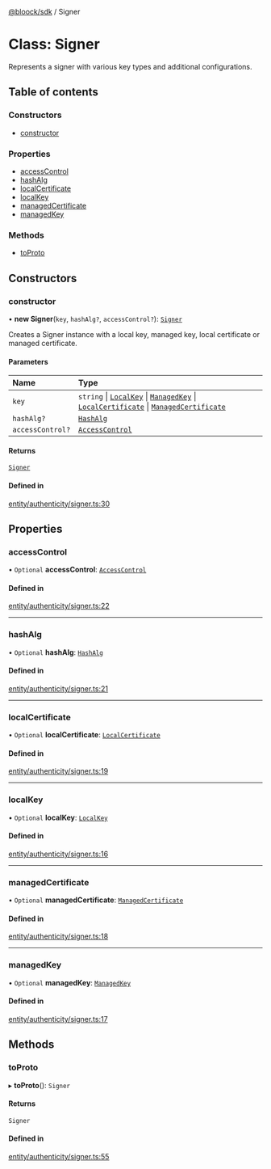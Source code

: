 [@bloock/sdk](../index.md) / Signer

# Class: Signer

Represents a signer with various key types and additional configurations.

## Table of contents

### Constructors

- [constructor](Signer.md#constructor)

### Properties

- [accessControl](Signer.md#accesscontrol)
- [hashAlg](Signer.md#hashalg)
- [localCertificate](Signer.md#localcertificate)
- [localKey](Signer.md#localkey)
- [managedCertificate](Signer.md#managedcertificate)
- [managedKey](Signer.md#managedkey)

### Methods

- [toProto](Signer.md#toproto)

## Constructors

### constructor

• **new Signer**(`key`, `hashAlg?`, `accessControl?`): [`Signer`](Signer.md)

Creates a Signer instance with a local key, managed key, local certificate or managed certificate.

#### Parameters

| Name | Type |
| :------ | :------ |
| `key` | `string` \| [`LocalKey`](LocalKey.md) \| [`ManagedKey`](ManagedKey.md) \| [`LocalCertificate`](LocalCertificate.md) \| [`ManagedCertificate`](ManagedCertificate.md) |
| `hashAlg?` | [`HashAlg`](../enums/HashAlg-1.md) |
| `accessControl?` | [`AccessControl`](AccessControl.md) |

#### Returns

[`Signer`](Signer.md)

#### Defined in

[entity/authenticity/signer.ts:30](https://github.com/bloock/bloock-sdk/blob/cd5373f/languages/js/src/entity/authenticity/signer.ts#L30)

## Properties

### accessControl

• `Optional` **accessControl**: [`AccessControl`](AccessControl.md)

#### Defined in

[entity/authenticity/signer.ts:22](https://github.com/bloock/bloock-sdk/blob/cd5373f/languages/js/src/entity/authenticity/signer.ts#L22)

___

### hashAlg

• `Optional` **hashAlg**: [`HashAlg`](../enums/HashAlg-1.md)

#### Defined in

[entity/authenticity/signer.ts:21](https://github.com/bloock/bloock-sdk/blob/cd5373f/languages/js/src/entity/authenticity/signer.ts#L21)

___

### localCertificate

• `Optional` **localCertificate**: [`LocalCertificate`](LocalCertificate.md)

#### Defined in

[entity/authenticity/signer.ts:19](https://github.com/bloock/bloock-sdk/blob/cd5373f/languages/js/src/entity/authenticity/signer.ts#L19)

___

### localKey

• `Optional` **localKey**: [`LocalKey`](LocalKey.md)

#### Defined in

[entity/authenticity/signer.ts:16](https://github.com/bloock/bloock-sdk/blob/cd5373f/languages/js/src/entity/authenticity/signer.ts#L16)

___

### managedCertificate

• `Optional` **managedCertificate**: [`ManagedCertificate`](ManagedCertificate.md)

#### Defined in

[entity/authenticity/signer.ts:18](https://github.com/bloock/bloock-sdk/blob/cd5373f/languages/js/src/entity/authenticity/signer.ts#L18)

___

### managedKey

• `Optional` **managedKey**: [`ManagedKey`](ManagedKey.md)

#### Defined in

[entity/authenticity/signer.ts:17](https://github.com/bloock/bloock-sdk/blob/cd5373f/languages/js/src/entity/authenticity/signer.ts#L17)

## Methods

### toProto

▸ **toProto**(): `Signer`

#### Returns

`Signer`

#### Defined in

[entity/authenticity/signer.ts:55](https://github.com/bloock/bloock-sdk/blob/cd5373f/languages/js/src/entity/authenticity/signer.ts#L55)
